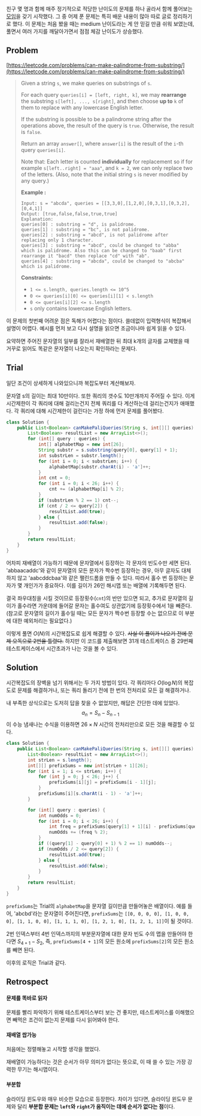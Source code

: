 친구 몇 명과 함께 매주 정기적으로 적당한 난이도의 문제를 하나 골라서 함께 풀어보는 [모임](https://github.com/Faangorithm)을 갖기 시작했다. 그 중 어제 푼 문제는 특히 배운 내용이 많아 따로 글로 정리하기로 했다. 이 문제는 처음 봤을 때는 medium 난이도라는 게 안 믿길 만큼 쉬워 보였는데, 풀면서 여러 가지를 깨달아가면서 점점 체감 난이도가 상승했다.



## Problem

[https://leetcode.com/problems/can-make-palindrome-from-substring/](https://leetcode.com/problems/can-make-palindrome-from-substring/)

>Given a string `s`, we make queries on substrings of `s`.
>
>For each query `queries[i] = [left, right, k]`, we may **rearrange** the substring `s[left], ..., s[right]`, and then choose **up to** `k` of them to replace with any lowercase English letter. 
>
>If the substring is possible to be a palindrome string after the operations above, the result of the query is `true`. Otherwise, the result is `false`.
>
>Return an array `answer[]`, where `answer[i]` is the result of the `i`-th query `queries[i]`.
>
>Note that: Each letter is counted **individually** for replacement so if for example `s[left..right] = "aaa"`, and `k = 2`, we can only replace two of the letters.  (Also, note that the initial string `s` is never modified by any query.)
>
> 
>
>**Example :**
>
>```
>Input: s = "abcda", queries = [[3,3,0],[1,2,0],[0,3,1],[0,3,2],[0,4,1]]
>Output: [true,false,false,true,true]
>Explanation:
>queries[0] : substring = "d", is palidrome.
>queries[1] : substring = "bc", is not palidrome.
>queries[2] : substring = "abcd", is not palidrome after replacing only 1 character.
>queries[3] : substring = "abcd", could be changed to "abba" which is palidrome. Also this can be changed to "baab" first rearrange it "bacd" then replace "cd" with "ab".
>queries[4] : substring = "abcda", could be changed to "abcba" which is palidrome.
>```
>
> 
>
>**Constraints:**
>
>- `1 <= s.length, queries.length <= 10^5`
>- `0 <= queries[i][0] <= queries[i][1] < s.length`
>- `0 <= queries[i][2] <= s.length`
>- `s` only contains lowercase English letters.

이 문제의 첫번째 어려운 점은 독해가 어렵다는 점이다. 쓸데없이 입력형식이 복잡해서 설명이 어렵다. 예시를 먼저 보고 다시 설명을 읽으면 조금이나마 쉽게 읽을 수 있다.

요약하면 주어진 문자열의 일부를 잘라서 재배열한 뒤 최대 k개의 글자를 교체했을 때 거꾸로 읽어도 똑같은 문자열이 나오는지 확인하라는 문제다.



## Trial

일단 조건이 상세하게 나와있으니까 복잡도부터 계산해보자.

문자열 s의 길이는 최대 10만이다. 또한 쿼리의 갯수도 10만개까지 주어질 수 있다. 이게 시간제한이 각 쿼리에 대해 걸리는건지 전체 쿼리를 다 계산하는데 걸리는건지가 애매했다. 각 쿼리에 대해 시간제한이 걸린다는 가정 하에 먼저 문제를 풀어봤다.

```java
class Solution {
    public List<Boolean> canMakePaliQueries(String s, int[][] queries) {
        List<Boolean> resultList = new ArrayList<>();
        for (int[] query : queries) {
            int[] alphabetMap = new int[26];
            String substr = s.substring(query[0], query[1] + 1);
            int substrLen = substr.length();
            for (int i = 0; i < substrLen; i++) {
                alphabetMap[substr.charAt(i) - 'a']++;
            }
            int cnt = 0;
            for (int i = 0; i < 26; i++) {
                cnt += (alphabetMap[i] % 2);
            }
            if (substrLen % 2 == 1) cnt--;
            if (cnt / 2 <= query[2]) {
                resultList.add(true);
            } else {
                resultList.add(false);
            }
        }
        return resultList;
    }
}
```

어차피 재배열이 가능하기 때문에 문자열에서 등장하는 각 문자의 빈도수만 세면 된다. 'abbaacaddc'와 같이 문자열의 모든 문자가 짝수번 등장하는 경우, 아무 글자도 대체하지 않고 'aabcddcbaa'와 같은 팰린드롬을 만들 수 있다. 따라서 홀수 번 등장하는 문자가 몇 개인가가 중요하다. 이를 길이가 26인 해시맵 또는 배열에 기록해두면 된다.

결국 좌우대칭을 시킬 것이므로 등장횟수(`cnt`)의 반만 있으면 되고, 추가로 문자열의 길이가 홀수라면 가운데에 들어갈 문자는 홀수여도 상관없기에 등장횟수에서 1을 빼준다. (참고로 문자열의 길이가 홀수일 때는 모든 문자가 짝수번 등장할 수는 없으므로 이 부분에 대한 예외처리는 필요없다.)

이렇게 풀면 $O(N)$의 시간복잡도로 쉽게 해결할 수 있다. ~~사실 이 풀이가 나오기 전에 문제 오독으로 2번을 틀렸다.~~ 하지만 이 코드를 제출해보면 31개 테스트케이스 중 29번째 테스트케이스에서 시간초과가 나는 것을 볼 수 있다.



## Solution

시간복잡도의 장벽을 넘기 위해서는 두 가지 방법이 있다. 각 쿼리마다 $O(\log N)$의 복잡도로 문제를 해결하거나, 또는 쿼리 돌리기 전에 한 번의 전처리로 모든 걸 해결하거나.

내 부족한 상식으로는 도저히 답을 찾을 수 없었지만, 해답은 간단한 데에 있었다.
$$
a_n = S_n - S_{n-1}
$$
이 수능 냄새나는 수식을 이용하면 $26 \times N$ 시간의 전처리만으로 모든 것을 해결할 수 있다.

```java
class Solution {
    public List<Boolean> canMakePaliQueries(String s, int[][] queries) {
        List<Boolean> resultList = new ArrayList<>();
        int strLen = s.length();
        int[][] prefixSums = new int[strLen + 1][26];
        for (int i = 1; i <= strLen; i++) {
            for (int j = 0; j < 26; j++) {
                prefixSums[i][j] = prefixSums[i - 1][j];
            }
            prefixSums[i][s.charAt(i - 1) - 'a']++;
        }

        for (int[] query : queries) {
            int numOdds = 0;
            for (int i = 0; i < 26; i++) {
                int freq = prefixSums[query[1] + 1][i] - prefixSums[query[0]][i];
                numOdds += (freq % 2);
            }
            if ((query[1] - query[0] + 1) % 2 == 1) numOdds--;
            if (numOdds / 2 <= query[2]) {
                resultList.add(true);
            } else {
                resultList.add(false);
            }
        }
        return resultList;
    }
}
```

`prefixSums`는 Trial의 `alphabetMap`을 문자열 길이만큼 만들어놓은 배열이다. 예를 들어, 'abcbd'라는 문자열이 주어진다면, `prefixSums`는 `[[0, 0, 0, 0], [1, 0, 0, 0], [1, 1, 0, 0], [1, 1, 1, 0], [1, 2, 1, 0], [1, 2, 1, 1]]`이 될 것이다.

2번 인덱스부터 4번 인덱스까지의 부분문자열에 대한 문자 빈도 수의 맵을 만들어야 한다면 $S_{4 + 1} - S_2$, 즉, `prefixSums[4 + 1]`의 모든 원소에 `prefixSums[2]`의 모든 원소를 빼면 된다.

이후의 로직은 Trial과 같다.



## Retrospect

#### 문제를 똑바로 읽자

문제를 빨리 파악하기 위해 테스트케이스부터 보는 건 좋지만, 테스트케이스를 이해했으면 빼먹은 조건이 없는지 문제를 다시 읽어봐야 한다.

#### 재배열 쌉가능

처음에는 정렬해놓고 시작할 생각을 했었다. 

재배열이 가능하다는 것은 순서가 아무 의미가 없다는 뜻으로, 이 때 쓸 수 있는 가장 강력한 무기는 해시맵이다.

#### 부분합

슬라이딩 윈도우와 매우 비슷한 모습으로 등장한다. 차이가 있다면, 슬라이딩 윈도우 문제와 달리 **부분합 문제는 `left`와 `right`가 움직이는 데에 순서가 없다는 점**이다.